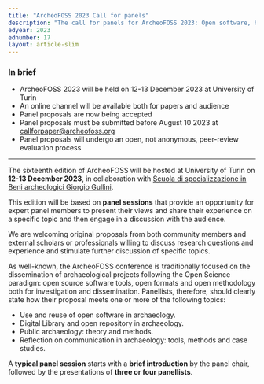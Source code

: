 ```yaml
---
title: "ArcheoFOSS 2023 Call for panels"
description: "The call for panels for ArcheoFOSS 2023: Open software, hardware, processes, data and formats in archaeological research is now available"
edyear: 2023
ednumber: 17
layout: article-slim
---
```


### In brief

- ArcheoFOSS 2023 will be held on 12-13 December 2023 at University of Turin
- An online channel will be available both for papers and audience
- Panel proposals are now being accepted
- Panel proposals must be submitted before August 10 2023 at [callforpaper@archeofoss.org](callforpaper@archeofoss.org)
- Panel proposals will undergo an open, not anonymous, peer-review evaluation process

---

The sixteenth edition of ArcheoFOSS will be hosted at  University of Turin on **12-13 December 2023**, in collaboration with [Scuola di specializzazione in Beni archeologici Giorgio Gullini](https://scuolaarcheologia.campusnet.unito.it/do/corsi.pl/Show?_id=mg37).

This edition will be based on **panel sessions** that provide an opportunity for expert panel members to present their views and share their experience on a specific topic and then engage in a discussion with the audience.

We are welcoming original proposals from both community members and external scholars or professionals willing to discuss research questions and experience and stimulate further discussion of specific topics.

As well-known, the ArcheoFOSS conference is traditionally focused on the dissemination of archaeological projects following the Open Science paradigm:  open source software tools, open formats and open methodology both for investigation and dissemination. Panellists, therefore, should clearly state how their proposal meets one or more of the following topics:

- Use and reuse of open software in archaeology.
- Digital Library and open repository in archaeology.
- Public archaeology: theory and methods.
- Reflection on communication in archaeology: tools, methods and case studies.

A **typical panel session** starts with a **brief introduction** by the panel chair, followed by the presentations of **three or four panellists**.

<!-- Proposals for panels can be submitted by one or two researchers. Each complete proposal must include:

- A **title** describing the contents
- A brief **description** of the proposed specific research topcic (max. 2.000 characters, spaces included), containing the state-of-art, at least one research question on which papers will be called and possibly a recent bibliography.
- One illustrative **image**, landscape orientation, with a minimal width of 2000px.
- Full name(s), affiliation(s) and email addressed (**max 2 proponents**)

Proposals for panels **must** fully comply with the ArcheoFOSS mission, regarding free and open source software or hardware, open processes, open data, open science in the archaeological or more generally in the heritage domain.

Proposals **must** be submitted via email, at [callforpaper@archeofoss.org](callforpaper@archeofoss.org) **before August 10 2023**, and **must** be licensed as CC-BY.

A **maximum of 10 panels** will be accepted. -->




